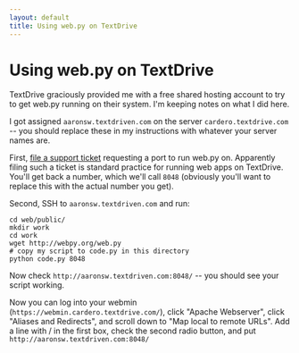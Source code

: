 ```yaml
---
layout: default
title: Using web.py on TextDrive
---
```


# Using web.py on TextDrive

TextDrive graciously provided me with a free shared hosting account to try to get web.py running on their system. I'm keeping notes on what I did here.

I got assigned `aaronsw.textdriven.com` on the server `cardero.textdrive.com` -- you should replace these in my instructions with whatever your server names are.

First, [file a support ticket](http://help.textdrive.com/index.php?pg=request) requesting a port to run web.py on. Apparently filing such a ticket is standard practice for running web apps on TextDrive. You'll get back a number, which we'll call `8048` (obviously you'll want to replace this with the actual number you get).

Second, SSH to `aaronsw.textdriven.com` and run:

    cd web/public/
    mkdir work
    cd work
    wget http://webpy.org/web.py
    # copy my script to code.py in this directory
    python code.py 8048

Now check `http://aaronsw.textdriven.com:8048/` -- you should see your script working.

Now you can log into your webmin (`https://webmin.cardero.textdrive.com/`), click "Apache Webserver", click "Aliases and Redirects", and scroll down to "Map local to remote URLs". Add a line with / in the first box, check the second radio button, and put `http://aaronsw.textdriven.com:8048/`